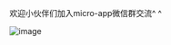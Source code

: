 
欢迎小伙伴们加入micro-app微信群交流^ ^

![image](https://github.com/micro-zoe/micro-app/assets/14011130/6b093145-f437-4067-8f1a-b1c9d9a7f692)

















